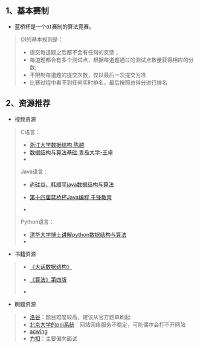 ## 1、基本赛制

- 蓝桥杯是一个`OI`赛制的算法竞赛。

> OI的基本规则是：
>
> + 提交每道题之后都不会有任何的反馈；
> + 每道题都会有多个测试点，根据每道题通过的测试点数量获得相应的分数;
> + 不限制每道题的提交次数，仅以最后一次提交为准
> + 比赛过程中看不到任何实时排名，最后按照总得分进行排名

## 2、资源推荐

- 视频资源

> C语言：
>
> + [浙江大学数据结构 陈越](https://www.bilibili.com/video/BV1H4411N7oD/?spm_id_from=333.337.search-card.all.click&vd_source=475aa3dc94d4cf1dde79bca9d03c493e)
> + [数据结构与算法基础 青岛大学-王卓](https://www.bilibili.com/video/BV1nJ411V7bd/?spm_id_from=333.337.search-card.all.click&vd_source=475aa3dc94d4cf1dde79bca9d03c493e)
> + 
>
> Java语言：
>
> + [尚硅谷、韩顺平java数据结构与算法](https://www.bilibili.com/video/BV1Xo4y1Z7RR/?spm_id_from=333.337.search-card.all.click&vd_source=475aa3dc94d4cf1dde79bca9d03c493e)
>
> + [第十四届蓝桥杯Java编程 千锋教育](https://www.bilibili.com/video/BV1MA4116793/?spm_id_from=333.337.search-card.all.click&vd_source=475aa3dc94d4cf1dde79bca9d03c493e)
> + 
>
> Python语言：
>
> + [清华大学博士讲解python数据结构与算法](https://www.bilibili.com/video/BV1uA411N7c5/?spm_id_from=333.337.search-card.all.click&vd_source=475aa3dc94d4cf1dde79bca9d03c493e)
> + 

+ 书籍资源

>+ [《大话数据结构》](https://book.douban.com/subject/6424904/)
>+ [《算法》第四版](https://book.douban.com/subject/19952400/)
>
>+ 

+ 刷题资源

>+ [洛谷](https://www.luogu.com.cn)：题目难度较高，建议从官方题单刷起
>+ [北京大学的poj系统](http://poj.org)：网站网络服务不稳定，可能偶尔会打不开网站
>+ [acwing](https://www.acwing.com)
>+ [力扣](https://leetcode.cn)：主要偏向面试
>
>